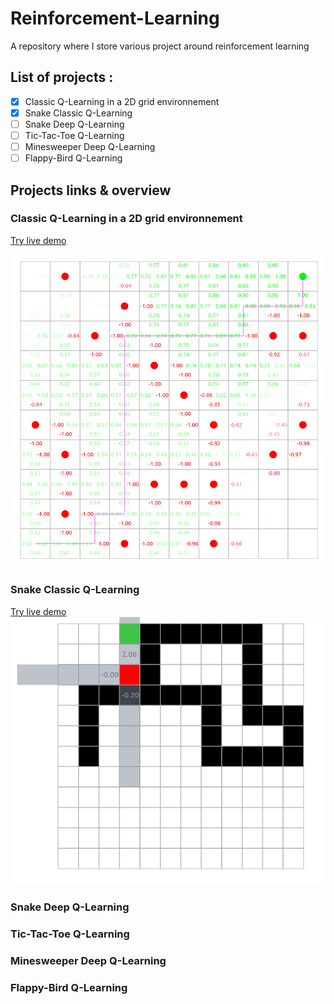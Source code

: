 # Reinforcement-Learning

A repository where I store various project around reinforcement learning

## List of projects :
- [x] Classic Q-Learning in a 2D grid environnement
- [x] Snake Classic Q-Learning
- [ ] Snake Deep Q-Learning
- [ ] Tic-Tac-Toe Q-Learning
- [ ] Minesweeper Deep Q-Learning
- [ ] Flappy-Bird Q-Learning

## Projects links & overview

### Classic Q-Learning in a 2D grid environnement
[Try live demo](https://sylvainsenechal.github.io/Reinforcement-Learning/GridEnvironnement/index.html) <br/> 

![GridQTableResults](GridEnvironnement/qtable.png)

### Snake Classic Q-Learning
[Try live demo](https://sylvainsenechal.github.io/Reinforcement-Learning/snakeQLearning/index.html) <br/> 
![GridQTableResults](snakeQLearning/snake.png)

### Snake Deep Q-Learning
### Tic-Tac-Toe Q-Learning
### Minesweeper Deep Q-Learning
### Flappy-Bird Q-Learning



